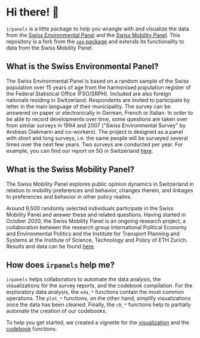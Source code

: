 # Hi there! 🌳
`irpanels` is a little package to help you wrangle with and visualize the data from the [Swiss Environmental Panel](https://istp.ethz.ch/research/sep.html) and the [Swiss Mobility Panel](https://istp.ethz.ch/research/swiss-mobility-panel.html). This repository is a fork from the [`sep` package](https://github.com/bonschorno/sep) and extends its functionality to data from the Swiss Mobility Panel.

## What is the Swiss Environmental Panel? 

The Swiss Environmental Panel is based on a random sample of the Swiss population over 15 years of age from the harmonised population register of the Federal Statistical Office (FSO/SRPH). Included are also foreign nationals residing in Switzerland. Respondents are invited to participate by letter in the main language of their municipality. The survey can be answered on paper or electronically in German, French or Italian. In order to be able to record developments over time, some questions are taken over from similar surveys in 1994 and 2007 ("Swiss Environmental Survey" by Andreas Diekmann and co-workers). The project is designed as a panel with short and long surveys, i.e. the same people will be surveyed several times over the next few years. Two surveys are conducted per year. For example, you can find our report on 5G in Switzerland [here](https://ethz.ch/content/dam/ethz/special-interest/dual/istp-dam/documents/ISTP/Research/SEP/de/Welle%205_Umweltpanel_Ergebnisbericht_DE.pdf).

## What is the Swiss Mobility Panel?

The Swiss Mobility Panel explores public opinion dynamics in Switzerland in relation to mobility preferences and behavior, changes therein, and linkages to preferences and behavior in other policy realms.

Around 9,500 randomly selected individuals participate in the Swiss Mobility Panel and answer these and related questions. Having started in October 2020, the Swiss Mobility Panel is an ongoing research project, a collaboration between the research group International Political Economy and Environmental Politics and the Institute for Transport Planning and Systems at the Institute of Science, Technology and Policy of ETH Zurich. Results and data can be found [here](https://istp.ethz.ch/research/swiss-mobility-panel.html#Results).

## How does `irpanels` help me?

`irpanels` helps collaborators to automate the data analysis, the visualizations for the survey reports, and the codebook compilation. For the exploratory data analysis, the `eda_*` functions contain the most common operations. The `plot_*` functions, on the other hand, simplify visualizations once the data has been cleaned. Finally, the `cb_*` functions help to partially automate the creation of our codebooks.

To help you get started, we created a vignette for the [visualization](https://sirpudika.github.io/irpanels/doc/Walk-through.html) and the [codebook](https://sirpudika.github.io/irpanels/doc/codebook_walkthrough.pdf) functions.
